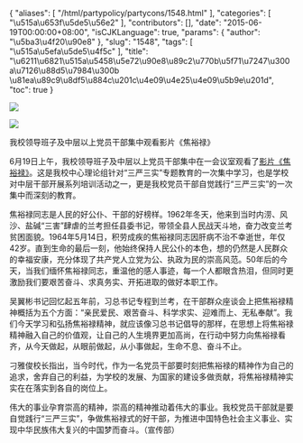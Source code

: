 {
    "aliases": [
        "/html/partypolicy/partycons/1548.html"
    ],
    "categories": [
        "\u515a\u653f\u5de5\u56e2"
    ],
    "contributors": [],
    "date": "2015-06-19T00:00:00+08:00",
    "isCJKLanguage": true,
    "params": {
        "author": "\u5ba3\u4f20\u90e8"
    },
    "slug": "1548",
    "tags": [
        "\u515a\u5efa\u5de5\u4f5c"
    ],
    "title": "\u6211\u6821\u515a\u5458\u5e72\u90e8\u89c2\u770b\u5f71\u7247\u300a\u7126\u88d5\u7984\u300b \u81ea\u89c9\u8df5\u884c\u201c\u4e09\u4e25\u4e09\u5b9e\u201d",
    "toc": true
}

![](https://cdn.tfls.online/mirror/full/a99e01e3c862519915064e0fd95fa0bd83e28259.jpg)




![](https://cdn.tfls.online/mirror/full/bc87b90bf57825f07ffdaff104b57edc0e1ddf0e.jpg)




我校领导班子及中层以上党员干部集中观看影片《焦裕禄》




  





  





6月19日上午，我校领导班子及中层以上党员干部集中在一会议室观看了[影片《焦裕禄》](http://www.baidu.com/link?url=OeU3pjBp5Wo0lDaAdCfZ61-WO8DBV-O-8fXs2v5jvDMLZFHl8_zkYa-zyWA7bA976l1mFOhY2iyb-H9oV6L7pq&ie=utf-8&f=3&tn=baidu&wd=%E8%8B%A6%E9%9A%BE%E8%BE%89%E7%85%8C%E7%BA%AA%E5%BD%95%E7%89%87%E4%B8%8B%E8%BD%BD&oq=%E8%8B%A6%E9%9A%BE%E8%BE%89%E7%85%8C&rsp=5)。这是我校中心理论组针对“三严三实”专题教育的一次集中学习，也是学校对中层干部开展系列培训活动之一，更是我校党员干部自觉践行“三严三实”的一次集中而深刻的教育。




焦裕禄同志是人民的好公仆、干部的好榜样。1962年冬天，他来到当时内涝、风沙、盐碱“三害”肆虐的兰考担任县委书记，带领全县人民战天斗地，奋力改变兰考贫困面貌。1964年5月14日，积劳成疾的焦裕禄同志因肝病不治不幸逝世，年仅42岁。直到生命的最后一刻，他始终保持人民公仆的本色，想的仍然是人民群众的幸福安康，充分体现了共产党人立党为公、执政为民的崇高风范。50年后的今天，当我们缅怀焦裕禄同志，重温他的感人事迹，每一个人都眼含热泪，但同时更激励我们要艰苦奋斗、求真务实、开拓进取的做好本职工作。




吴翼彬书记回忆起五年前，习总书记专程到兰考，在干部群众座谈会上把焦裕禄精神概括为五个方面：“亲民爱民、艰苦奋斗、科学求实、迎难而上、无私奉献”。我们今天学习和弘扬焦裕禄精神，就应该像习总书记倡导的那样，在思想上将焦裕禄精神融入自己的价值观，让自己的人生境界更加高尚，在行动中努力向焦裕禄看齐，从今天做起，从眼前做起，从小事做起，生命不息、奋斗不止。




刁雅俊校长指出，当今时代，作为一名党员干部要时刻把焦裕禄的精神作为自己的追求，舍弃自己的利益，为学校的发展、为国家的建设多做贡献，将焦裕禄精神实实在在落实到各自的岗位上。




伟大的事业孕育崇高的精神，崇高的精神推动着伟大的事业。我校党员干部就是要自觉践行“三严三实”，争做焦裕禄式的好干部，为推进中国特色社会主义事业、实现中华民族伟大复兴的中国梦而奋斗。（宣传部）




  






  



